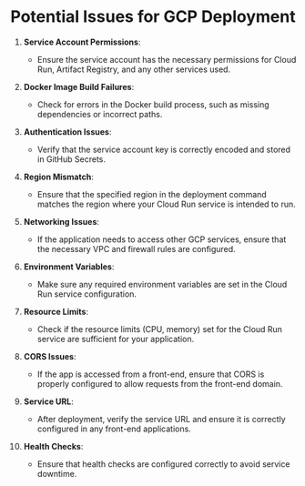 # Potential Issues for GCP Deployment

1. **Service Account Permissions**:
   - Ensure the service account has the necessary permissions for Cloud Run, Artifact Registry, and any other services used.

2. **Docker Image Build Failures**:
   - Check for errors in the Docker build process, such as missing dependencies or incorrect paths.

3. **Authentication Issues**:
   - Verify that the service account key is correctly encoded and stored in GitHub Secrets.

4. **Region Mismatch**:
   - Ensure that the specified region in the deployment command matches the region where your Cloud Run service is intended to run.

5. **Networking Issues**:
   - If the application needs to access other GCP services, ensure that the necessary VPC and firewall rules are configured.

6. **Environment Variables**:
   - Make sure any required environment variables are set in the Cloud Run service configuration.

7. **Resource Limits**:
   - Check if the resource limits (CPU, memory) set for the Cloud Run service are sufficient for your application.

8. **CORS Issues**:
   - If the app is accessed from a front-end, ensure that CORS is properly configured to allow requests from the front-end domain.

9. **Service URL**:
   - After deployment, verify the service URL and ensure it is correctly configured in any front-end applications.

10. **Health Checks**:
    - Ensure that health checks are configured correctly to avoid service downtime.